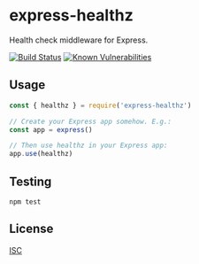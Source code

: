 # express-healthz

Health check middleware for Express.

[![Build Status](https://travis-ci.org/joelwallis/express-healthz.svg?branch=master)](https://travis-ci.org/joelwallis/express-healthz)
[![Known Vulnerabilities](https://snyk.io/test/github/joelwallis/express-healthz/badge.svg?targetFile=package.json)](https://snyk.io/test/github/joelwallis/express-healthz?targetFile=package.json)

## Usage

```js
const { healthz } = require('express-healthz')

// Create your Express app somehow. E.g.:
const app = express()

// Then use healthz in your Express app:
app.use(healthz)
```

## Testing

```
npm test
```

## License

[ISC](license)

